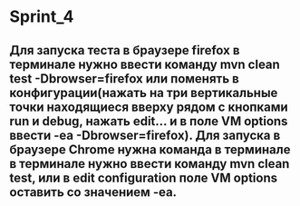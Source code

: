 # Sprint_4

## Для запуска теста в браузере firefox в терминале нужно ввести команду mvn clean test -Dbrowser=firefox или поменять в конфигурации(нажать на три вертикальные точки находящиеся вверху рядом с кнопками run и debug, нажать edit... и в поле VM options ввести -ea -Dbrowser=firefox). Для запуска в браузере Chrome нужна команда в терминале в терминале нужно ввести команду mvn clean test, или в edit configuration поле VM options оставить со значением -ea.

